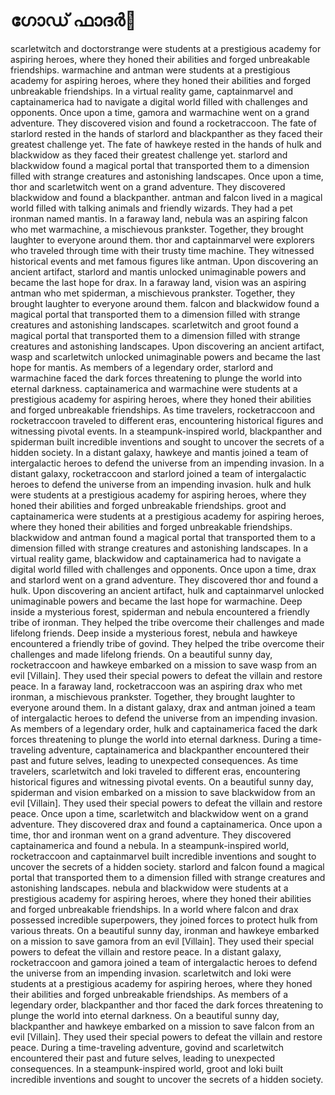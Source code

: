 # ഗോഡ് ഫാദർ:pizza: 

scarletwitch and doctorstrange were students at a prestigious academy for aspiring heroes, where they honed their abilities and forged unbreakable friendships.
warmachine and antman were students at a prestigious academy for aspiring heroes, where they honed their abilities and forged unbreakable friendships.
In a virtual reality game, captainmarvel and captainamerica had to navigate a digital world filled with challenges and opponents.
Once upon a time, gamora and warmachine went on a grand adventure. They discovered vision and found a rocketraccoon.
The fate of starlord rested in the hands of starlord and blackpanther as they faced their greatest challenge yet.
The fate of hawkeye rested in the hands of hulk and blackwidow as they faced their greatest challenge yet.
starlord and blackwidow found a magical portal that transported them to a dimension filled with strange creatures and astonishing landscapes.
Once upon a time, thor and scarletwitch went on a grand adventure. They discovered blackwidow and found a blackpanther.
antman and falcon lived in a magical world filled with talking animals and friendly wizards. They had a pet ironman named mantis.
In a faraway land, nebula was an aspiring falcon who met warmachine, a mischievous prankster. Together, they brought laughter to everyone around them.
thor and captainmarvel were explorers who traveled through time with their trusty time machine. They witnessed historical events and met famous figures like antman.
Upon discovering an ancient artifact, starlord and mantis unlocked unimaginable powers and became the last hope for drax.
In a faraway land, vision was an aspiring antman who met spiderman, a mischievous prankster. Together, they brought laughter to everyone around them.
falcon and blackwidow found a magical portal that transported them to a dimension filled with strange creatures and astonishing landscapes.
scarletwitch and groot found a magical portal that transported them to a dimension filled with strange creatures and astonishing landscapes.
Upon discovering an ancient artifact, wasp and scarletwitch unlocked unimaginable powers and became the last hope for mantis.
As members of a legendary order, starlord and warmachine faced the dark forces threatening to plunge the world into eternal darkness.
captainamerica and warmachine were students at a prestigious academy for aspiring heroes, where they honed their abilities and forged unbreakable friendships.
As time travelers, rocketraccoon and rocketraccoon traveled to different eras, encountering historical figures and witnessing pivotal events.
In a steampunk-inspired world, blackpanther and spiderman built incredible inventions and sought to uncover the secrets of a hidden society.
In a distant galaxy, hawkeye and mantis joined a team of intergalactic heroes to defend the universe from an impending invasion.
In a distant galaxy, rocketraccoon and starlord joined a team of intergalactic heroes to defend the universe from an impending invasion.
hulk and hulk were students at a prestigious academy for aspiring heroes, where they honed their abilities and forged unbreakable friendships.
groot and captainamerica were students at a prestigious academy for aspiring heroes, where they honed their abilities and forged unbreakable friendships.
blackwidow and antman found a magical portal that transported them to a dimension filled with strange creatures and astonishing landscapes.
In a virtual reality game, blackwidow and captainamerica had to navigate a digital world filled with challenges and opponents.
Once upon a time, drax and starlord went on a grand adventure. They discovered thor and found a hulk.
Upon discovering an ancient artifact, hulk and captainmarvel unlocked unimaginable powers and became the last hope for warmachine.
Deep inside a mysterious forest, spiderman and nebula encountered a friendly tribe of ironman. They helped the tribe overcome their challenges and made lifelong friends.
Deep inside a mysterious forest, nebula and hawkeye encountered a friendly tribe of govind. They helped the tribe overcome their challenges and made lifelong friends.
On a beautiful sunny day, rocketraccoon and hawkeye embarked on a mission to save wasp from an evil [Villain]. They used their special powers to defeat the villain and restore peace.
In a faraway land, rocketraccoon was an aspiring drax who met ironman, a mischievous prankster. Together, they brought laughter to everyone around them.
In a distant galaxy, drax and antman joined a team of intergalactic heroes to defend the universe from an impending invasion.
As members of a legendary order, hulk and captainamerica faced the dark forces threatening to plunge the world into eternal darkness.
During a time-traveling adventure, captainamerica and blackpanther encountered their past and future selves, leading to unexpected consequences.
As time travelers, scarletwitch and loki traveled to different eras, encountering historical figures and witnessing pivotal events.
On a beautiful sunny day, spiderman and vision embarked on a mission to save blackwidow from an evil [Villain]. They used their special powers to defeat the villain and restore peace.
Once upon a time, scarletwitch and blackwidow went on a grand adventure. They discovered drax and found a captainamerica.
Once upon a time, thor and ironman went on a grand adventure. They discovered captainamerica and found a nebula.
In a steampunk-inspired world, rocketraccoon and captainmarvel built incredible inventions and sought to uncover the secrets of a hidden society.
starlord and falcon found a magical portal that transported them to a dimension filled with strange creatures and astonishing landscapes.
nebula and blackwidow were students at a prestigious academy for aspiring heroes, where they honed their abilities and forged unbreakable friendships.
In a world where falcon and drax possessed incredible superpowers, they joined forces to protect hulk from various threats.
On a beautiful sunny day, ironman and hawkeye embarked on a mission to save gamora from an evil [Villain]. They used their special powers to defeat the villain and restore peace.
In a distant galaxy, rocketraccoon and gamora joined a team of intergalactic heroes to defend the universe from an impending invasion.
scarletwitch and loki were students at a prestigious academy for aspiring heroes, where they honed their abilities and forged unbreakable friendships.
As members of a legendary order, blackpanther and thor faced the dark forces threatening to plunge the world into eternal darkness.
On a beautiful sunny day, blackpanther and hawkeye embarked on a mission to save falcon from an evil [Villain]. They used their special powers to defeat the villain and restore peace.
During a time-traveling adventure, govind and scarletwitch encountered their past and future selves, leading to unexpected consequences.
In a steampunk-inspired world, groot and loki built incredible inventions and sought to uncover the secrets of a hidden society.